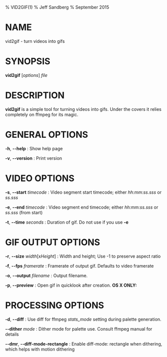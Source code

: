 % VID2GIF(1)
% Jeff Sandberg
% September 2015

# NAME
vid2gif - turn videos into gifs

# SYNOPSIS

**vid2gif** [*options*] *file*

# DESCRIPTION

**vid2gif** is a simple tool for turning videos into gifs. Under the covers it relies completely on ffmpeg for its magic.

# GENERAL OPTIONS

**-h**, **--help**
:   Show help page

**-v**, **--version**
:   Print version

# VIDEO OPTIONS

**-s**, **--start** *timecode*
:   Video segment start timecode; either *hh:mm:ss.sss* or *ss.sss*

**-e**, **--end** *timecode*
:   Video segment end timecode; either *hh:mm:ss.sss* or *ss.sss* (from start)

**-t**, **--time** *seconds*
:   Duration of gif. Do not use if you use **-e**

# GIF OUTPUT OPTIONS

**-r**, **--size** *width*[x*Height*]
:   Width and height; Use -1 to preserve aspect ratio

**-f**, **--fps** *framerate*
:   Framerate of output gif. Defaults to video framerate

**-o**, **--output** *filename*
:   Output filename.

**-p**, **--preview**
:   Open gif in quicklook after creation. **OS X ONLY:**
# PROCESSING OPTIONS

**-d**, **--diff**
:   Use diff for ffmpeg *stats_mode* setting during palette generation.

**--dither** *mode*
:   Dither mode for palette use. Consult ffmpeg manual for details

**--dmr**, **--diff-mode-rectangle**
:   Enable diff-mode: rectangle when dithering, which helps with motion dithering

